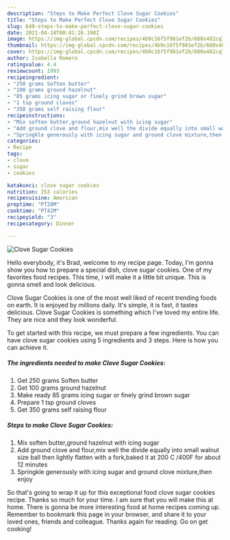 ```yaml
---
description: "Steps to Make Perfect Clove Sugar Cookies"
title: "Steps to Make Perfect Clove Sugar Cookies"
slug: 640-steps-to-make-perfect-clove-sugar-cookies
date: 2021-04-18T00:41:26.198Z
image: https://img-global.cpcdn.com/recipes/4b9c16f5f981ef2b/680x482cq70/clove-sugar-cookies-recipe-main-photo.jpg
thumbnail: https://img-global.cpcdn.com/recipes/4b9c16f5f981ef2b/680x482cq70/clove-sugar-cookies-recipe-main-photo.jpg
cover: https://img-global.cpcdn.com/recipes/4b9c16f5f981ef2b/680x482cq70/clove-sugar-cookies-recipe-main-photo.jpg
author: Isabella Romero
ratingvalue: 4.4
reviewcount: 1993
recipeingredient:
- "250 grams Soften butter"
- "100 grams ground hazelnut"
- "85 grams icing sugar or finely grind brown sugar"
- "1 tsp ground cloves"
- "350 grams self raising flour"
recipeinstructions:
- "Mix soften butter,ground hazelnut with icing sugar"
- "Add ground clove and flour,mix well the divide equally into small walnut size ball then lightly flatten with a fork,baked it at 200 C /400F for about 12 minutes"
- "Springkle generously with icing sugar and ground clove mixture,then enjoy"
categories:
- Recipe
tags:
- clove
- sugar
- cookies

katakunci: clove sugar cookies 
nutrition: 253 calories
recipecuisine: American
preptime: "PT28M"
cooktime: "PT42M"
recipeyield: "3"
recipecategory: Dinner

---
```



![Clove Sugar Cookies](https://img-global.cpcdn.com/recipes/4b9c16f5f981ef2b/680x482cq70/clove-sugar-cookies-recipe-main-photo.jpg)

Hello everybody, it's Brad, welcome to my recipe page. Today, I'm gonna show you how to prepare a special dish, clove sugar cookies. One of my favorites food recipes. This time, I will make it a little bit unique. This is gonna smell and look delicious.



Clove Sugar Cookies is one of the most well liked of recent trending foods on earth. It is enjoyed by millions daily. It's simple, it is fast, it tastes delicious. Clove Sugar Cookies is something which I've loved my entire life. They are nice and they look wonderful.


To get started with this recipe, we must prepare a few ingredients. You can have clove sugar cookies using 5 ingredients and 3 steps. Here is how you can achieve it.

<!--inarticleads1-->

##### The ingredients needed to make Clove Sugar Cookies:

1. Get 250 grams Soften butter
1. Get 100 grams ground hazelnut
1. Make ready 85 grams icing sugar or finely grind brown sugar
1. Prepare 1 tsp ground cloves
1. Get 350 grams self raising flour




<!--inarticleads2-->

##### Steps to make Clove Sugar Cookies:

1. Mix soften butter,ground hazelnut with icing sugar
1. Add ground clove and flour,mix well the divide equally into small walnut size ball then lightly flatten with a fork,baked it at 200 C /400F for about 12 minutes
1. Springkle generously with icing sugar and ground clove mixture,then enjoy




So that's going to wrap it up for this exceptional food clove sugar cookies recipe. Thanks so much for your time. I am sure that you will make this at home. There is gonna be more interesting food at home recipes coming up. Remember to bookmark this page in your browser, and share it to your loved ones, friends and colleague. Thanks again for reading. Go on get cooking!
